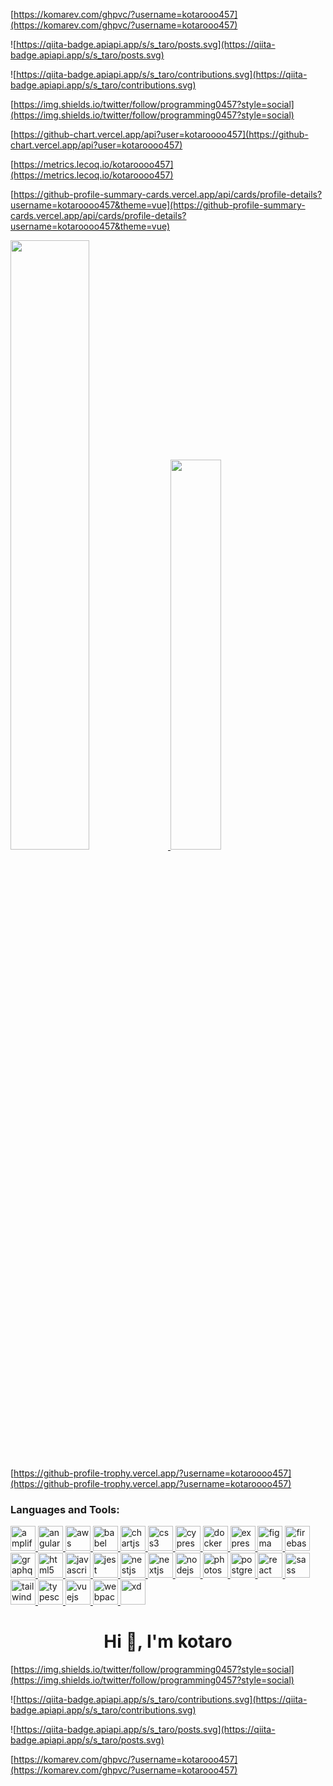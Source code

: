 [https://komarev.com/ghpvc/?username=kotarooo457](https://komarev.com/ghpvc/?username=kotarooo457)

![https://qiita-badge.apiapi.app/s/s_taro/posts.svg](https://qiita-badge.apiapi.app/s/s_taro/posts.svg)

![https://qiita-badge.apiapi.app/s/s_taro/contributions.svg](https://qiita-badge.apiapi.app/s/s_taro/contributions.svg)

[https://img.shields.io/twitter/follow/programming0457?style=social](https://img.shields.io/twitter/follow/programming0457?style=social)

[https://github-chart.vercel.app/api?user=kotaroooo457](https://github-chart.vercel.app/api?user=kotaroooo457)

[https://metrics.lecoq.io/kotaroooo457](https://metrics.lecoq.io/kotaroooo457)

[https://github-profile-summary-cards.vercel.app/api/cards/profile-details?username=kotaroooo457&theme=vue](https://github-profile-summary-cards.vercel.app/api/cards/profile-details?username=kotaroooo457&theme=vue)

<a href="[https://github.com/anuraghazra/github-readme-stats](https://github.com/anuraghazra/github-readme-stats)">
<img align="" src="[https://github-readme-stats.vercel.app/api?username=kotaroooo457&count_private=true&show_icons=true](https://github-readme-stats.vercel.app/api?username=kotaroooo457&count_private=true&show_icons=true)" width="50%" />
</a>
<a href="[https://github.com/anuraghazra/github-readme-stats](https://github.com/anuraghazra/github-readme-stats)">
<img align="" src="[https://github-readme-stats.vercel.app/api/top-langs/?username=kotaroooo457&layout=compact](https://github-readme-stats.vercel.app/api/top-langs/?username=kotaroooo457&layout=compact)" width="40%" />
</a>

[https://github-profile-trophy.vercel.app/?username=kotaroooo457](https://github-profile-trophy.vercel.app/?username=kotaroooo457)

<h3 align="left">Languages and Tools:</h3>
<p align="left"> <a href="[https://aws.amazon.com/amplify/](https://aws.amazon.com/amplify/)" target="_blank" rel="noreferrer"> <img src="[https://docs.amplify.aws/assets/logo-dark.svg](https://docs.amplify.aws/assets/logo-dark.svg)" alt="amplify" width="40" height="40"/> </a> <a href="[https://angular.io](https://angular.io/)" target="_blank" rel="noreferrer"> <img src="[https://angular.io/assets/images/logos/angular/angular.svg](https://angular.io/assets/images/logos/angular/angular.svg)" alt="angular" width="40" height="40"/> </a> <a href="[https://aws.amazon.com](https://aws.amazon.com/)" target="_blank" rel="noreferrer"> <img src="[https://raw.githubusercontent.com/devicons/devicon/master/icons/amazonwebservices/amazonwebservices-original-wordmark.svg](https://raw.githubusercontent.com/devicons/devicon/master/icons/amazonwebservices/amazonwebservices-original-wordmark.svg)" alt="aws" width="40" height="40"/> </a> <a href="[https://babeljs.io/](https://babeljs.io/)" target="_blank" rel="noreferrer"> <img src="[https://www.vectorlogo.zone/logos/babeljs/babeljs-icon.svg](https://www.vectorlogo.zone/logos/babeljs/babeljs-icon.svg)" alt="babel" width="40" height="40"/> </a> <a href="[https://www.chartjs.org](https://www.chartjs.org/)" target="_blank" rel="noreferrer"> <img src="[https://www.chartjs.org/media/logo-title.svg](https://www.chartjs.org/media/logo-title.svg)" alt="chartjs" width="40" height="40"/> </a> <a href="[https://www.w3schools.com/css/](https://www.w3schools.com/css/)" target="_blank" rel="noreferrer"> <img src="[https://raw.githubusercontent.com/devicons/devicon/master/icons/css3/css3-original-wordmark.svg](https://raw.githubusercontent.com/devicons/devicon/master/icons/css3/css3-original-wordmark.svg)" alt="css3" width="40" height="40"/> </a> <a href="[https://www.cypress.io](https://www.cypress.io/)" target="_blank" rel="noreferrer"> <img src="[https://raw.githubusercontent.com/simple-icons/simple-icons/6e46ec1fc23b60c8fd0d2f2ff46db82e16dbd75f/icons/cypress.svg](https://raw.githubusercontent.com/simple-icons/simple-icons/6e46ec1fc23b60c8fd0d2f2ff46db82e16dbd75f/icons/cypress.svg)" alt="cypress" width="40" height="40"/> </a> <a href="[https://www.docker.com/](https://www.docker.com/)" target="_blank" rel="noreferrer"> <img src="[https://raw.githubusercontent.com/devicons/devicon/master/icons/docker/docker-original-wordmark.svg](https://raw.githubusercontent.com/devicons/devicon/master/icons/docker/docker-original-wordmark.svg)" alt="docker" width="40" height="40"/> </a> <a href="[https://expressjs.com](https://expressjs.com/)" target="_blank" rel="noreferrer"> <img src="[https://raw.githubusercontent.com/devicons/devicon/master/icons/express/express-original-wordmark.svg](https://raw.githubusercontent.com/devicons/devicon/master/icons/express/express-original-wordmark.svg)" alt="express" width="40" height="40"/> </a> <a href="[https://www.figma.com/](https://www.figma.com/)" target="_blank" rel="noreferrer"> <img src="[https://www.vectorlogo.zone/logos/figma/figma-icon.svg](https://www.vectorlogo.zone/logos/figma/figma-icon.svg)" alt="figma" width="40" height="40"/> </a> <a href="[https://firebase.google.com/](https://firebase.google.com/)" target="_blank" rel="noreferrer"> <img src="[https://www.vectorlogo.zone/logos/firebase/firebase-icon.svg](https://www.vectorlogo.zone/logos/firebase/firebase-icon.svg)" alt="firebase" width="40" height="40"/> </a> <a href="[https://graphql.org](https://graphql.org/)" target="_blank" rel="noreferrer"> <img src="[https://www.vectorlogo.zone/logos/graphql/graphql-icon.svg](https://www.vectorlogo.zone/logos/graphql/graphql-icon.svg)" alt="graphql" width="40" height="40"/> </a> <a href="[https://www.w3.org/html/](https://www.w3.org/html/)" target="_blank" rel="noreferrer"> <img src="[https://raw.githubusercontent.com/devicons/devicon/master/icons/html5/html5-original-wordmark.svg](https://raw.githubusercontent.com/devicons/devicon/master/icons/html5/html5-original-wordmark.svg)" alt="html5" width="40" height="40"/> </a> <a href="[https://developer.mozilla.org/en-US/docs/Web/JavaScript](https://developer.mozilla.org/en-US/docs/Web/JavaScript)" target="_blank" rel="noreferrer"> <img src="[https://raw.githubusercontent.com/devicons/devicon/master/icons/javascript/javascript-original.svg](https://raw.githubusercontent.com/devicons/devicon/master/icons/javascript/javascript-original.svg)" alt="javascript" width="40" height="40"/> </a> <a href="[https://jestjs.io](https://jestjs.io/)" target="_blank" rel="noreferrer"> <img src="[https://www.vectorlogo.zone/logos/jestjsio/jestjsio-icon.svg](https://www.vectorlogo.zone/logos/jestjsio/jestjsio-icon.svg)" alt="jest" width="40" height="40"/> </a> <a href="[https://nestjs.com/](https://nestjs.com/)" target="_blank" rel="noreferrer"> <img src="[https://raw.githubusercontent.com/devicons/devicon/master/icons/nestjs/nestjs-plain.svg](https://raw.githubusercontent.com/devicons/devicon/master/icons/nestjs/nestjs-plain.svg)" alt="nestjs" width="40" height="40"/> </a> <a href="[https://nextjs.org/](https://nextjs.org/)" target="_blank" rel="noreferrer"> <img src="[https://cdn.worldvectorlogo.com/logos/nextjs-2.svg](https://cdn.worldvectorlogo.com/logos/nextjs-2.svg)" alt="nextjs" width="40" height="40"/> </a> <a href="[https://nodejs.org](https://nodejs.org/)" target="_blank" rel="noreferrer"> <img src="[https://raw.githubusercontent.com/devicons/devicon/master/icons/nodejs/nodejs-original-wordmark.svg](https://raw.githubusercontent.com/devicons/devicon/master/icons/nodejs/nodejs-original-wordmark.svg)" alt="nodejs" width="40" height="40"/> </a> <a href="[https://www.photoshop.com/en](https://www.photoshop.com/en)" target="_blank" rel="noreferrer"> <img src="[https://raw.githubusercontent.com/devicons/devicon/master/icons/photoshop/photoshop-line.svg](https://raw.githubusercontent.com/devicons/devicon/master/icons/photoshop/photoshop-line.svg)" alt="photoshop" width="40" height="40"/> </a> <a href="[https://www.postgresql.org](https://www.postgresql.org/)" target="_blank" rel="noreferrer"> <img src="[https://raw.githubusercontent.com/devicons/devicon/master/icons/postgresql/postgresql-original-wordmark.svg](https://raw.githubusercontent.com/devicons/devicon/master/icons/postgresql/postgresql-original-wordmark.svg)" alt="postgresql" width="40" height="40"/> </a> <a href="[https://reactjs.org/](https://reactjs.org/)" target="_blank" rel="noreferrer"> <img src="[https://raw.githubusercontent.com/devicons/devicon/master/icons/react/react-original-wordmark.svg](https://raw.githubusercontent.com/devicons/devicon/master/icons/react/react-original-wordmark.svg)" alt="react" width="40" height="40"/> </a> <a href="[https://sass-lang.com](https://sass-lang.com/)" target="_blank" rel="noreferrer"> <img src="[https://raw.githubusercontent.com/devicons/devicon/master/icons/sass/sass-original.svg](https://raw.githubusercontent.com/devicons/devicon/master/icons/sass/sass-original.svg)" alt="sass" width="40" height="40"/> </a> <a href="[https://tailwindcss.com/](https://tailwindcss.com/)" target="_blank" rel="noreferrer"> <img src="[https://www.vectorlogo.zone/logos/tailwindcss/tailwindcss-icon.svg](https://www.vectorlogo.zone/logos/tailwindcss/tailwindcss-icon.svg)" alt="tailwind" width="40" height="40"/> </a> <a href="[https://www.typescriptlang.org/](https://www.typescriptlang.org/)" target="_blank" rel="noreferrer"> <img src="[https://raw.githubusercontent.com/devicons/devicon/master/icons/typescript/typescript-original.svg](https://raw.githubusercontent.com/devicons/devicon/master/icons/typescript/typescript-original.svg)" alt="typescript" width="40" height="40"/> </a> <a href="[https://vuejs.org/](https://vuejs.org/)" target="_blank" rel="noreferrer"> <img src="[https://raw.githubusercontent.com/devicons/devicon/master/icons/vuejs/vuejs-original-wordmark.svg](https://raw.githubusercontent.com/devicons/devicon/master/icons/vuejs/vuejs-original-wordmark.svg)" alt="vuejs" width="40" height="40"/> </a> <a href="[https://webpack.js.org](https://webpack.js.org/)" target="_blank" rel="noreferrer"> <img src="[https://raw.githubusercontent.com/devicons/devicon/d00d0969292a6569d45b06d3f350f463a0107b0d/icons/webpack/webpack-original-wordmark.svg](https://raw.githubusercontent.com/devicons/devicon/d00d0969292a6569d45b06d3f350f463a0107b0d/icons/webpack/webpack-original-wordmark.svg)" alt="webpack" width="40" height="40"/> </a> <a href="[https://www.adobe.com/products/xd.html](https://www.adobe.com/products/xd.html)" target="_blank" rel="noreferrer"> <img src="[https://cdn.worldvectorlogo.com/logos/adobe-xd.svg](https://cdn.worldvectorlogo.com/logos/adobe-xd.svg)" alt="xd" width="40" height="40"/> </a> </p>

<h1 align="center">Hi 👋, I'm kotaro</h1>

[https://img.shields.io/twitter/follow/programming0457?style=social](https://img.shields.io/twitter/follow/programming0457?style=social)

![https://qiita-badge.apiapi.app/s/s_taro/contributions.svg](https://qiita-badge.apiapi.app/s/s_taro/contributions.svg)

![https://qiita-badge.apiapi.app/s/s_taro/posts.svg](https://qiita-badge.apiapi.app/s/s_taro/posts.svg)

[https://komarev.com/ghpvc/?username=kotarooo457](https://komarev.com/ghpvc/?username=kotarooo457)
